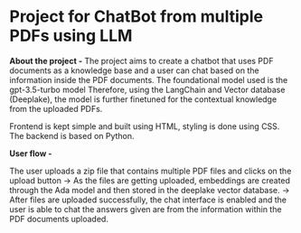 # Project for ChatBot from multiple PDFs using LLM

**About the project -** 
  The project aims to create a chatbot that uses PDF documents as a knowledge base and a user can chat based on the information inside the PDF documents.
  The foundational model used is the gpt-3.5-turbo model
  Therefore, using the LangChain and Vector database (Deeplake), the model is further finetuned for the contextual knowledge from the uploaded PDFs.

Frontend is kept simple and built using HTML, styling is done using CSS. 
The backend is based on Python. 

**User flow -**

The user uploads a zip file that contains multiple PDF files and clicks on the upload button -> As the files are getting uploaded, embeddings are created through the Ada model and then stored in the deeplake vector database. -> After files are uploaded successfully, the chat interface is enabled and the user is able to chat the answers given are from the information within the PDF documents uploaded.
